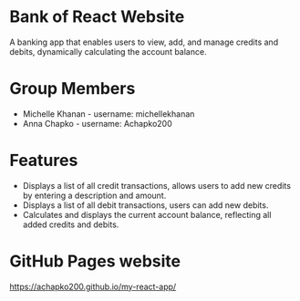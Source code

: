 # Bank of React Website
A banking app that enables users to view, add, and manage credits and debits, dynamically calculating the account balance.

# Group Members
- Michelle Khanan - username: michellekhanan 
- Anna Chapko - username: Achapko200

# Features
- Displays a list of all credit transactions, allows users to add new credits by entering a description and amount.
- Displays a list of all debit transactions, users can add new debits.
- Calculates and displays the current account balance, reflecting all added credits and debits.

# GitHub Pages website
https://achapko200.github.io/my-react-app/
